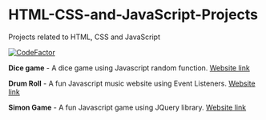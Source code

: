 # HTML-CSS-and-JavaScript-Projects
Projects related to HTML, CSS and JavaScript

[![CodeFactor](https://www.codefactor.io/repository/github/krishrahul98/html-css-and-javascript-projects/badge/main)](https://www.codefactor.io/repository/github/krishrahul98/html-css-and-javascript-projects/overview/main)


**Dice game** - A dice game using Javascript random function.  [Website link](https://dice-game.rahul.cf/)


**Drum Roll** - A fun Javascript music website using Event Listeners.  [Website link](https://drum-roll.rahul.cf/)


**Simon Game** - A fun Javascript game using JQuery library.  [Website link](https://simon-game.rahul.cf/)
